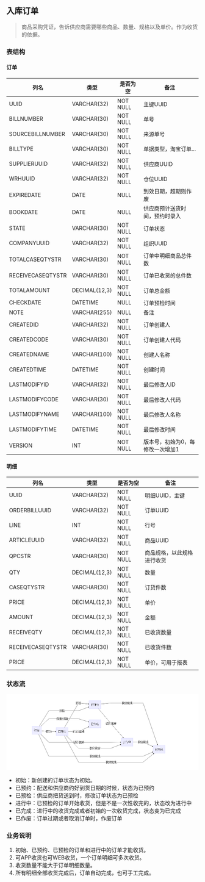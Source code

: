 ## 入库订单

> 商品采购凭证，告诉供应商需要哪些商品、数量、规格以及单价。作为收货的依据。

### 表结构


#### 订单

列名 | 类型 | 是否为空 | 备注
---|---|---|---
UUID | VARCHAR(32) | NOT NULL | 主键UUID
BILLNUMBER | VARCHAR(30) | NOT NULL | 单号
SOURCEBILLNUMBER | VARCHAR(30) | NOT NULL | 来源单号
BILLTYPE | VARCHAR(30) | NOT NULL | 单据类型，淘宝订单...
SUPPLIERUUID | VARCHAR(32) | NOT NULL | 供应商UUID
WRHUUID | VARCHAR(32) | NOT NULL |  仓位UUID
EXPIREDATE | DATE | NULL | 到效日期，超期则作废
BOOKDATE | DATE | NULL | 供应商预计送货时间，预约时录入
STATE | VARCHAR(30) | NOT NULL | 订单状态
COMPANYUUID | VARCHAR(32) | NOT NULL | 组织UUID
TOTALCASEQTYSTR | VARCHAR(30) | NOT NULL | 订单中明细商品总件数
RECEIVECASEQTYSTR | VARCHAR(30) | NOT NULL | 订单已收货的总件数
TOTALAMOUNT | DECIMAL(12,3) | NOT NULL | 订单总金额
CHECKDATE | DATETIME | NULL | 订单预检时间
NOTE | VARCHAR(255) | NULL | 备注
CREATEDID | VARCHAR(32) | NOT NULL | 订单创建人
CREATEDCODE | VARCHAR(30) | NOT NULL | 订单创建人代码
CREATEDNAME | VARCHAR(100) | NOT NULL | 创建人名称
CREATEDTIME | DATETIME | NOT NULL | 创建时间
LASTMODIFYID | VARCHAR(32) | NOT NULL | 最后修改人ID
LASTMODIFYCODE | VARCHAR(30) | NOT NULL | 最后修改人代码
LASTMODIFYNAME | VARCHAR(100) | NOT NULL | 最后修改人名称
LASTMODIFYTIME | DATETIME | NOT NULL | 最后修改时间
VERSION | INT | NOT NULL | 版本号，初始为0，每修改一次增加1


#### 明细

列名 | 类型 | 是否为空 | 备注
---|---|---|---
UUID | VARCHAR(32) | NOT NULL | 明细UUID，主键
ORDERBILLUUID | VARCHAR(32) | NOT NULL | 订单UUID
LINE | INT | NOT NULL | 行号
ARTICLEUUID | VARCHAR(32) | NOT NULL | 商品UUID
QPCSTR | VARCHAR(30) | NOT NULL | 商品规格，以此规格进行收货
QTY | DECIMAL(12,3) | NOT NULL | 数量
CASEQTYSTR | VARCHAR(30) | NOT NULL | 订货件数
PRICE | DECIMAL(12,3) | NOT NULL | 单价
AMOUNT | DECIMAL(12,3) | NOT NULL | 金额
RECEIVEQTY | DECIMAL(12,3) | NOT NULL | 已收货数量
RECEIVECASEQTYSTR | VARCHAR(30) | NOT NULL | 已收货件数
PRICE | DECIMAL(12,3) | NOT NULL | 单价，可用于报表

### 状态流

![](../image/order-state.png)

- 初始：新创建的订单状态为初始。
- 已预约：配送和供应商约好到货日期的时候，状态为已预约
- 已预检：供应商把货送到时，修改订单状态为已预检
- 进行中：已预检的订单开始收货，但是不是一次性收完的，状态改为进行中
- 已完成：进行中的收货完成或者初始的一次收货完成，状态变为已完成
- 已作废：订单过期或者取消订单时，作废订单


### 业务说明

1. 初始、已预约、已预检的订单和进行中的订单才能收货。
2. 可APP收货也可WEB收货，一个订单明细可多次收货。
3. 收货数量不能大于订单明细数量。
4. 所有明细全部收货完成后，订单自动完成，也可手工完成。
